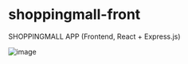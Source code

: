 # shoppingmall-front
SHOPPINGMALL APP (Frontend, React + Express.js)

![image](https://github.com/user-attachments/assets/2fe089f1-fe64-4ce7-a764-67374890a74e)
